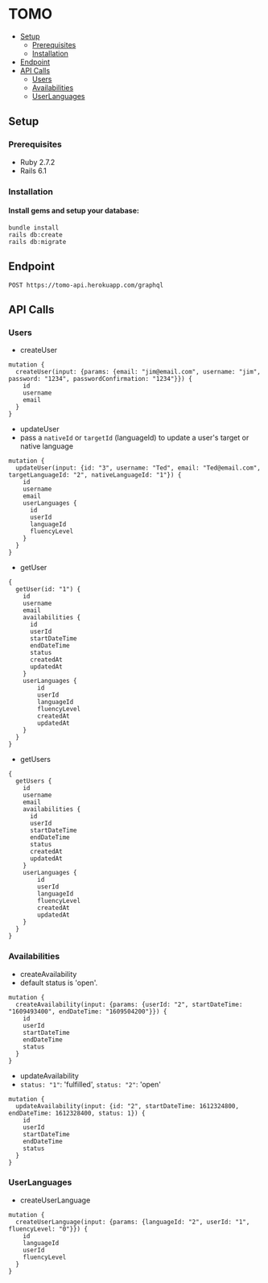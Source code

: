 # TOMO
  - [Setup](#setup)
    - [Prerequisites](#prerequisites)
    - [Installation](#testing)
  - [Endpoint](#endpoint)
  - [API Calls](#api-calls)
    - [Users](#users)
    - [Availabilities](#availabilities)
    - [UserLanguages](#userlanguages)
## Setup
### Prerequisites
- Ruby 2.7.2
- Rails 6.1

### Installation
#### Install gems and setup your database:
```
bundle install
rails db:create
rails db:migrate
```

## Endpoint

```POST https://tomo-api.herokuapp.com/graphql```

## API Calls
### Users
- createUser
```
mutation {
  createUser(input: {params: {email: "jim@email.com", username: "jim", password: "1234", passwordConfirmation: "1234"}}) {
    id
    username
    email
  }
}
```
- updateUser
- pass a `nativeId` or `targetId` (languageId) to update a user's target or native language
```
mutation {
  updateUser(input: {id: "3", username: "Ted", email: "Ted@email.com", targetLanguageId: "2", nativeLanguageId: "1"}) {
    id
    username
    email
    userLanguages {
      id
      userId
      languageId
      fluencyLevel
    }
  }
}
```
- getUser
```
{
  getUser(id: "1") {
    id
    username
    email
    availabilities {
      id
      userId
      startDateTime
      endDateTime
      status
      createdAt
      updatedAt
    }
    userLanguages {
        id
        userId
        languageId
        fluencyLevel
        createdAt
        updatedAt
    }
  }
}
```
- getUsers
```
{
  getUsers {
    id
    username
    email
    availabilities {
      id
      userId
      startDateTime
      endDateTime
      status
      createdAt
      updatedAt
    }
    userLanguages {
        id
        userId
        languageId
        fluencyLevel
        createdAt
        updatedAt
    }
  }
}
```
### Availabilities
- createAvailability
- default status is 'open'. 
```
mutation {
  createAvailability(input: {params: {userId: "2", startDateTime: "1609493400", endDateTime: "1609504200"}}) {
    id
    userId
    startDateTime
    endDateTime
    status
  }
}
```
- updateAvailability
- `status: "1"`: 'fulfilled', `status: "2"`: 'open'
```
mutation {
  updateAvailability(input: {id: "2", startDateTime: 1612324800, endDateTime: 1612328400, status: 1}) {
    id
    userId
    startDateTime
    endDateTime
    status
  }
}
```
### UserLanguages
- createUserLanguage
```
mutation {
  createUserLanguage(input: {params: {languageId: "2", userId: "1", fluencyLevel: "0"}}) {
    id
    languageId
    userId
    fluencyLevel
  }
}
```
